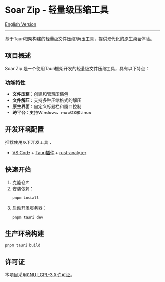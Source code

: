# Soar Zip - 轻量级压缩工具

[English Version](README.md) 

---

基于Tauri框架构建的轻量级文件压缩/解压工具，提供现代化的原生桌面体验。

## 项目概述

Soar Zip 是一个使用Tauri框架开发的轻量级文件压缩工具，具有以下特点：

### 功能特性
- **文件压缩**：创建和管理压缩包
- **文件解压**：支持多种压缩格式的解压
- **原生界面**：自定义标题栏和窗口控制
- **跨平台**：支持Windows、macOS和Linux

## 开发环境配置

推荐使用以下开发工具：
- [VS Code](https://code.visualstudio.com/) + [Tauri插件](https://marketplace.visualstudio.com/items?itemName=tauri-apps.tauri-vscode) + [rust-analyzer](https://marketplace.visualstudio.com/items?itemName=rust-lang.rust-analyzer)

## 快速开始

1. 克隆仓库
2. 安装依赖：
   ```bash
   pnpm install
   ```
3. 启动开发服务器：
   ```bash
   pnpm tauri dev
   ```

## 生产环境构建

```bash
pnpm tauri build
```

## 许可证

本项目采用[GNU LGPL-3.0 许可证](LICENSE)。
